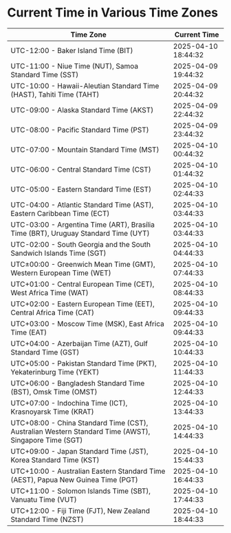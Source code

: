 # Current Time in Various Time Zones

| Time Zone | Current Time |
|-----------|--------------|
| UTC-12:00 - Baker Island Time (BIT) | 2025-04-10 18:44:32 |
| UTC-11:00 - Niue Time (NUT), Samoa Standard Time (SST) | 2025-04-09 19:44:32 |
| UTC-10:00 - Hawaii-Aleutian Standard Time (HAST), Tahiti Time (TAHT) | 2025-04-09 20:44:32 |
| UTC-09:00 - Alaska Standard Time (AKST) | 2025-04-09 22:44:32 |
| UTC-08:00 - Pacific Standard Time (PST) | 2025-04-09 23:44:32 |
| UTC-07:00 - Mountain Standard Time (MST) | 2025-04-10 00:44:32 |
| UTC-06:00 - Central Standard Time (CST) | 2025-04-10 01:44:32 |
| UTC-05:00 - Eastern Standard Time (EST) | 2025-04-10 02:44:33 |
| UTC-04:00 - Atlantic Standard Time (AST), Eastern Caribbean Time (ECT) | 2025-04-10 03:44:33 |
| UTC-03:00 - Argentina Time (ART), Brasília Time (BRT), Uruguay Standard Time (UYT) | 2025-04-10 03:44:33 |
| UTC-02:00 - South Georgia and the South Sandwich Islands Time (SGT) | 2025-04-10 04:44:33 |
| UTC±00:00 - Greenwich Mean Time (GMT), Western European Time (WET) | 2025-04-10 07:44:33 |
| UTC+01:00 - Central European Time (CET), West Africa Time (WAT) | 2025-04-10 08:44:33 |
| UTC+02:00 - Eastern European Time (EET), Central Africa Time (CAT) | 2025-04-10 09:44:33 |
| UTC+03:00 - Moscow Time (MSK), East Africa Time (EAT) | 2025-04-10 09:44:33 |
| UTC+04:00 - Azerbaijan Time (AZT), Gulf Standard Time (GST) | 2025-04-10 10:44:33 |
| UTC+05:00 - Pakistan Standard Time (PKT), Yekaterinburg Time (YEKT) | 2025-04-10 11:44:33 |
| UTC+06:00 - Bangladesh Standard Time (BST), Omsk Time (OMST) | 2025-04-10 12:44:33 |
| UTC+07:00 - Indochina Time (ICT), Krasnoyarsk Time (KRAT) | 2025-04-10 13:44:33 |
| UTC+08:00 - China Standard Time (CST), Australian Western Standard Time (AWST), Singapore Time (SGT) | 2025-04-10 14:44:33 |
| UTC+09:00 - Japan Standard Time (JST), Korea Standard Time (KST) | 2025-04-10 15:44:33 |
| UTC+10:00 - Australian Eastern Standard Time (AEST), Papua New Guinea Time (PGT) | 2025-04-10 16:44:33 |
| UTC+11:00 - Solomon Islands Time (SBT), Vanuatu Time (VUT) | 2025-04-10 17:44:33 |
| UTC+12:00 - Fiji Time (FJT), New Zealand Standard Time (NZST) | 2025-04-10 18:44:33 |
